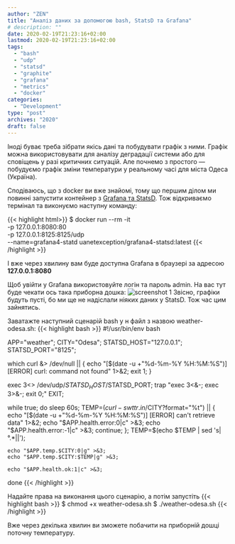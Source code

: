 ```yaml
---
author: "ZEN"
title: "Аналіз даних за допомогою bash, StatsD та Grafana"
# description: ""
date: 2020-02-19T21:23:16+02:00
lastmod: 2020-02-19T21:23:16+02:00
tags:
  - "bash"
  - "udp"
  - "statsd"
  - "graphite"
  - "grafana"
  - "metrics"
  - "docker"
categories:
  - "Development"
type: "post"
archives: "2020"
draft: false
---
```

Іноді буває треба зібрати якісь дані та побудувати графік з ними. Графік можна використовувати для аналізу деградації системи або для сповіщень у разі критичних ситуацій. Але почнемо з простого — побудуємо графік зміни температури у реальному часі для міста Одеса (Україна).

<!--more-->

Сподіваюсь, що з docker ви вже знайомі, тому що першим ділом ми повинні запустити контейнер з [Grafana та StatsD](https://github.com/uanet-exception/grafana4-statsd#statsd--graphite--grafana-4). Тож відкриваємо термінал та виконуємо наступну команду:

{{< highlight html>}}
$ docker run --rm -it \
    -p 127.0.0.1:8080:80 \
    -p 127.0.0.1:8125:8125/udp \
    --name=grafana4-statd uanetexception/grafana4-statsd:latest
{{< /highlight >}}

І вже через хвилину вам буде доступна Grafana в браузері за адресою **127.0.0.1:8080**

Щоб увійти у Grafana використовуйте логін та пароль admin. На вас тут буде чекати ось така приборна дошка:
![screenshot 1](/images/2020/grafana-statsd-bash/grafana_ukraine_odesa_temp.png#center "Grafana UI")
Звісно, графіки будуть пусті, бо ми ще не надіслали ніяких даних у StatsD. Тож час цим зайнятись.


Заватажте наступний сценарій bash у н файл з назвою weather-odesa.sh:
{{< highlight bash >}}
#!/usr/bin/env bash

APP="weather";
CITY="Odesa";
STATSD_HOST="127.0.0.1";
STATSD_PORT="8125";

which curl &> /dev/null || {
    echo "[$(date -u +"%d-%m-%Y %H:%M:%S")] [ERROR] curl: command not found" 1>&2;
    exit 1;
}

exec 3<> /dev/udp/$STATSD_HOST/$STATSD_PORT;
trap "exec 3<&-; exec 3>&-; exit 0;" EXIT;

while true; do
    sleep 60s;
    TEMP=$(curl -s wttr.in/$CITY?format="%t") || {
        echo "[$(date -u +"%d-%m-%Y %H:%M:%S")] [ERROR] can't retrieve data" 1>&2;
        echo "$APP.health.error:0|c" >&3;
        echo "$APP.health.error:-1|c" >&3;
        continue;
    };
    TEMP=$(echo $TEMP | sed 's|°.*||');

    echo "$APP.temp.$CITY:0|g" >&3;
    echo "$APP.temp.$CITY:$TEMP|g" >&3;

    echo "$APP.health.ok:1|c" >&3;
done
{{< /highlight >}}

Надайте права на виконання цього сценарію, а потім запустіть
{{< highlight bash >}}
$ chmod +x weather-odesa.sh
$ ./weather-odesa.sh
{{< /highlight >}}

Вже через декілька хвилин ви зможете побачити на приборній дошці поточну температуру.
